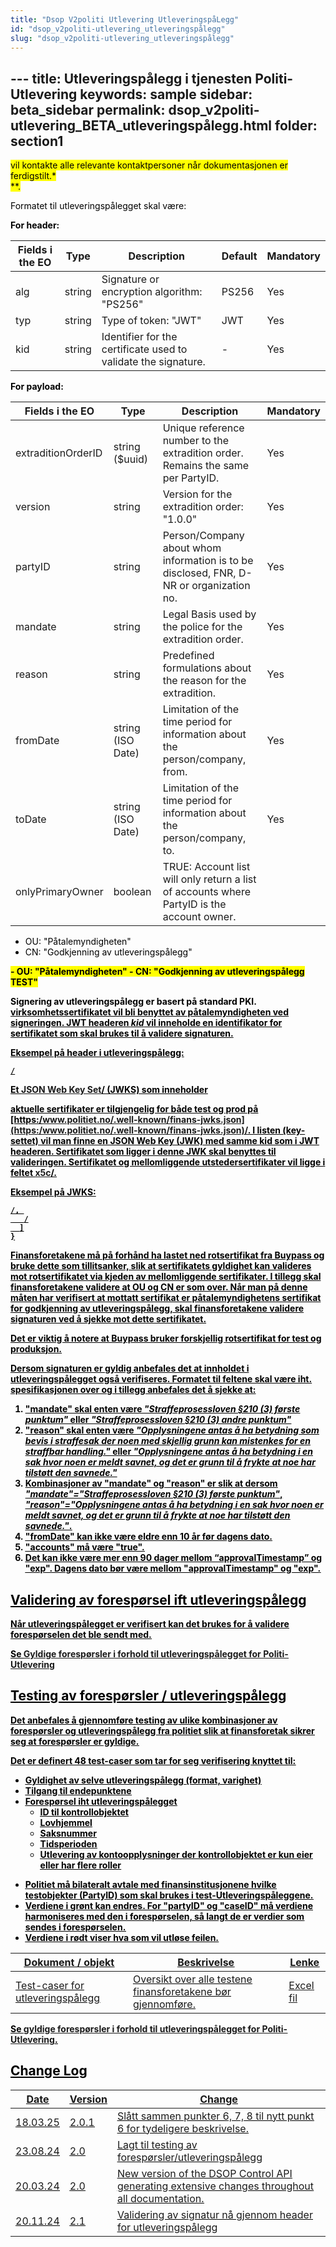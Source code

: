 ```yaml
---
title: "Dsop V2politi Utlevering UtleveringspåLegg"
id: "dsop_v2politi-utlevering_utleveringspålegg"
slug: "dsop_v2politi-utlevering_utleveringspålegg"
---
```


﻿---
title: Utleveringspålegg i tjenesten Politi-Utlevering
keywords: sample
sidebar: beta_sidebar
permalink: dsop_v2politi-utlevering_BETA_utleveringspålegg.html
folder: section1
---

<mark>
vil kontakte alle relevante kontaktpersoner når dokumentasjonen er ferdigstilt.*
<br >**.

Formatet til utleveringspålegget skal være:

**For header:**

| Fields i the EO | Type    | Description                                                    | Default | Mandatory |
|-----------------|---------|----------------------------------------------------------------|---------|-----------|
| alg             | string	 | Signature or encryption algorithm: "PS256"                     | PS256   | Yes       |
| typ             | string  | Type of token: "JWT"                                           | JWT     | Yes       |
| kid             | string  | Identifier for the certificate used to validate the signature. | -       | Yes       |


**For payload:**

| Fields i the EO              | Type              | Description                                                                                                                                                                                                                                     | Mandatory         |
|------------------------------|-------------------|-------------------------------------------------------------------------------------------------------------------------------------------------------------------------------------------------------------------------------------------------|-------------------|
| extraditionOrderID           | string ($uuid)    | Unique reference number to the extradition order. Remains the same per PartyID.                                                                                                                                                                 | Yes               |
| version                      | string            | Version for the extradition order: "1.0.0"                                                                                                                                                                                                      | Yes               |
| partyID                      | string            | Person/Company about whom information is to be disclosed, FNR, D-NR or organization no.                                                                                                                                                         | Yes               |
| mandate                      | string            | Legal Basis used by the police for the extradition order.                                                                                                                                                                                       | Yes               |
| reason                       | string            | Predefined formulations about the reason for the extradition.                                                                                                                                                                                   | Yes               |
| fromDate                     | string (ISO Date) | Limitation of the time period for information about the person/company, from.                                                                                                                                                                   | Yes               |
| toDate                       | string (ISO Date) | Limitation of the time period for information about the person/company, to.                                                                                                                                                                     | Yes               |
| onlyPrimaryOwner             | boolean           | TRUE: Account list will only return a list of accounts where PartyID is the account owner. <br >
- OU: "Påtalemyndigheten"
- CN: "Godkjenning av utleveringspålegg"

<b><b>
- OU: "Påtalemyndigheten"
- CN: "Godkjenning av utleveringspålegg TEST"

Signering av utleveringspålegg er basert på standard PKI. <u>
virksomhetssertifikatet vil bli benyttet av påtalemyndigheten ved signeringen. JWT headeren *kid* vil inneholde en 
identifikator for sertifikatet som skal brukes til å validere signaturen.

Eksempel på header i utleveringspålegg:

```
/
```

Et [JSON Web Key Set](https:/datatracker.ietf.org/doc/html/rfc7517#section-5)/ (JWKS) som inneholder 

aktuelle sertifikater er tilgjengelig for både test og prod på [https:/www.politiet.no/.well-known/finans-jwks.json](https:/www.politiet.no/.well-known/finans-jwks.json)/. 
I listen (key-settet) vil man finne en JSON Web Key (JWK) med samme kid som i JWT headeren. Sertifikatet som ligger i 
denne JWK skal benyttes til valideringen. Sertifikatet og mellomliggende utstedersertifikater vil ligge i feltet [x5c](https:/datatracker.ietf.org/doc/html/rfc7517#section-4.7)/.


Eksempel på JWKS:

```
/, 
   /
  ]
}
```

Finansforetakene må på forhånd ha lastet ned rotsertifikat fra Buypass 
og bruke dette som tillitsanker, slik at sertifikatets gyldighet kan valideres mot rotsertifikatet via kjeden av 
mellomliggende sertifikater. I tillegg skal finansforetakene validere at OU og CN er som over. Når man på denne måten 
har verifisert at mottatt sertifikat er påtalemyndighetens sertifikat for godkjenning av utleveringspålegg, skal 
finansforetakene validere signaturen ved å sjekke mot dette sertifikatet.

Det er viktig å notere at Buypass bruker forskjellig rotsertifikat for test og produksjon.


Dersom signaturen er gyldig anbefales det at innholdet i utleveringspålegget også verifiseres. Formatet til feltene skal 
være iht. spesifikasjonen over og i tillegg anbefales det å sjekke at:<u>

1. "mandate" skal enten være *"Straffeprosessloven §210 (3) første punktum"* eller *"Straffeprosessloven §210 (3) andre punktum"*
2. "reason" skal enten være *"Opplysningene antas å ha betydning som bevis i straffesak der noen med skjellig grunn kan mistenkes for en straffbar handling."* eller *"Opplysningene antas å ha betydning i en sak hvor noen er meldt savnet, og det er grunn til å frykte at noe har tilstøtt den savnede."*
3. Kombinasjoner av "mandate" og "reason" er slik at dersom *"mandate"="Straffeprosessloven §210 (3) første punktum"*, <u> *"reason"="Opplysningene antas å ha betydning i en sak hvor noen er meldt savnet, og det er grunn til å frykte at noe har tilstøtt den savnede."*.<u><u>
4. "fromDate" kan ikke være eldre enn 10 år før dagens dato.
5. "accounts" må være "true".
6. Det kan ikke være mer enn 90 dager mellom “approvalTimestamp” og "exp". Dagens dato bør være mellom "approvalTimestamp" og "exp". 



## Validering av forespørsel ift utleveringspålegg

Når utleveringspålegget er verifisert kan det brukes for å validere forespørselen det ble sendt med.

Se [Gyldige forespørsler i forhold til utleveringspålegget for Politi-Utlevering](https:/dokumentasjon.dsop.no/dsop_v2politi-utlevering_l%C3%B8sningsbeskrivelse.html#gyldige-foresp%C3%B8rsler-i-forhold-til-utleveringsp%C3%A5legget-for-politi-utlevering)



## Testing av forespørsler / utleveringspålegg

Det anbefales å gjennomføre testing av ulike kombinasjoner av forespørsler og utleveringspålegg fra politiet slik at 
finansforetak sikrer seg at forespørsler er gyldige.

Det er definert 48 test-caser som tar for seg verifisering knyttet til:
- Gyldighet av selve utleveringspålegg (format, varighet)
- Tilgang til endepunktene 
- Forespørsel iht utleveringspålegget
  - ID til kontrollobjektet 
  - Lovhjemmel 
  - Saksnummer 
  - Tidsperioden 
  - Utlevering av kontoopplysninger der kontrollobjektet er kun eier eller har flere roller

<u><u>
- Politiet må bilateralt avtale med finansinstitusjonene hvilke testobjekter (PartyID) som skal brukes i test-Utleveringspåleggene.
- Verdiene i **grønt** kan endres. For "partyID" og "caseID" må verdiene harmoniseres med den i forespørselen, så langt de er verdier som sendes i forespørselen. 
- Verdiene i **rødt** viser hva som vil utløse feilen.


| Dokument / objekt	               | Beskrivelse	                                                   | Lenke                                                                 |
|----------------------------------|----------------------------------------------------------------|-----------------------------------------------------------------------|
| Test-caser for utleveringspålegg | 	Oversikt over alle testene finansforetakene bør gjennomføre.	 | [Excel fil](/assets/Politi-Utlevering-ValidationExtraditionOrder.xlsx) |

Se [gyldige forespørsler i forhold til utleveringspålegget for Politi-Utlevering](https:/dokumentasjon.dsop.no/dsop_v2politi-utlevering_l%C3%B8sningsbeskrivelse.html#gyldige-foresp%C3%B8rsler-i-forhold-til-utleveringsp%C3%A5legget-for-politi-utlevering).

## Change Log

| Date     | Version | Change                                                                                         |
|----------|---------|------------------------------------------------------------------------------------------------|
| 18.03.25 | 2.0.1   | Slått sammen punkter 6, 7, 8 til nytt punkt 6 for tydeligere beskrivelse.                      |
| 23.08.24 | 2.0     | Lagt til testing av forespørsler/utleveringspålegg                                             |
| 20.03.24 | 2.0     | New version of the DSOP Control API generating extensive changes throughout all documentation. |
| 20.11.24 | 2.1     | Validering av signatur nå gjennom header for utleveringspålegg                                 |
